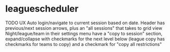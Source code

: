 # leaguescheduler
TODO
UX
Auto login/navigate to current session based on date. Header has previous/next session arrows, plus an "all sessions" that takes to grid view
Night/league/team in their settings menu have a "copy to session" section, expand/collapse with checkmarks for the next level below (league copy has checkmarks for teams to copy) and a checkmark for "copy all restrictions"
